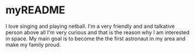 # myREADME

I love singing and playing netball. I'm a very friendly and and talkative person above all I'm very curious and that is the reason why I am interested in space. My main goal is to become the the first astronaut in my area and make my family proud.
